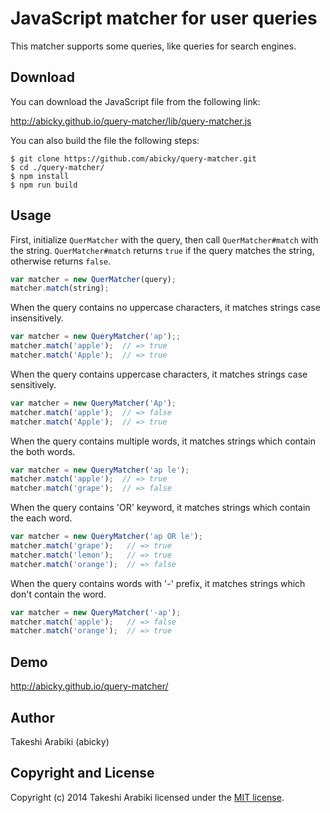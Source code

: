 # JavaScript matcher for user queries

This matcher supports some queries, like queries for search engines.


## Download

You can download the JavaScript file from the following link:

http://abicky.github.io/query-matcher/lib/query-matcher.js


You can also build the file the following steps:
```
$ git clone https://github.com/abicky/query-matcher.git
$ cd ./query-matcher/
$ npm install
$ npm run build
```

## Usage

First, initialize `QuerMatcher` with the query, then call `QuerMatcher#match` with the string.
`QuerMatcher#match` returns `true` if the query matches the string, otherwise returns `false`.

```javascript
var matcher = new QuerMatcher(query);
matcher.match(string);
```

When the query contains no uppercase characters, it matches strings case insensitively.

```javascript
var matcher = new QueryMatcher('ap');;
matcher.match('apple');  // => true
matcher.match('Apple');  // => true
```

When the query contains uppercase characters, it matches strings case sensitively.

```javascript
var matcher = new QueryMatcher('Ap');
matcher.match('apple');  // => false
matcher.match('Apple');  // => true
```

When the query contains multiple words, it matches strings which contain the both words.

```javascript
var matcher = new QueryMatcher('ap le');
matcher.match('apple');  // => true
matcher.match('grape');  // => false
```

When the query contains 'OR' keyword, it matches strings which contain the each word.

```javascript
var matcher = new QueryMatcher('ap OR le');
matcher.match('grape');   // => true
matcher.match('lemon');   // => true
matcher.match('orange');  // => false
```

When the query contains words with '-' prefix, it matches strings which don't contain the word.

```javascript
var matcher = new QueryMatcher('-ap');
matcher.match('apple');   // => false
matcher.match('orange');  // => true
```


## Demo

http://abicky.github.io/query-matcher/


## Author

Takeshi Arabiki (abicky)


## Copyright and License

Copyright (c) 2014 Takeshi Arabiki licensed under the [MIT license](http://opensource.org/licenses/MIT).
